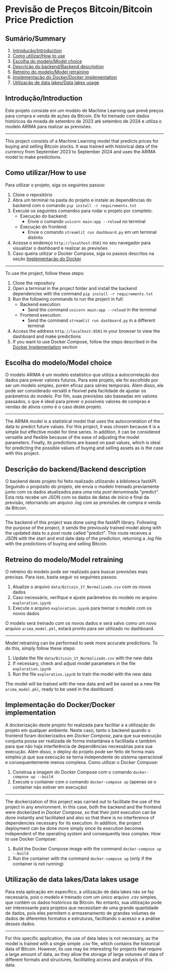 # Previsão de Preços Bitcoin/Bitcoin Price Prediction

## Sumário/Summary
1. [Introdução/Introduction](#introduçãointroduction)
2. [Como utilizar/How to use](#como-utilizarhow-to-use)
3. [Escolha do modelo/Model choice](#escolha-do-modelomodel-choice)
4. [Descrição do backend/Backend description](#descrição-do-backendbackend-description)
5. [Retreino do modelo/Model retraining](#retreino-do-modelomodel-retraining)
6. [Implementação do Docker/Docker implementation](#implementação-do-dockerdocker-implementation)
7. [Utilização de data lakes/Data lakes usage](#utilização-de-data-lakesdata-lakes-usage)

## Introdução/Introduction
Este projeto consiste em um modelo de Machine Learning que prevê preços para compra e venda de ações da Bitcoin. Ele foi treinado com dados históricos da moeda de setembro de 2023 até setembro de 2024 e utiliza o modelo ARIMA para realizar as previsões.

----------------------------------------------------------------------------------------------------------------------------

This project consists of a Machine Learning model that predicts prices for buying and selling Bitcoin stocks. It was trained with historical data of the currency from September 2023 to September 2024 and uses the ARIMA model to make predictions.

## Como utilizar/How to use
Para utilizar o projeto, siga os seguintes passos:
1. Clone o repositório
2. Abra um terminal na pasta do projeto e instale as dependências do backend com o comando ``pip install -r requirements.txt``
3. Execute os seguintes comandos para rodar o projeto por completo:
    - Execução do backend:
        - Envie o comando ``uvicorn main:app --reload`` no terminal
    - Execução do frontend:
        - Envie o comando ``streamlit run dashboard.py`` em um terminal distinto
4. Acesse o endereço ``http://localhost:8501`` no seu navegador para visualizar o dashboard e realizar as previsões
5. Caso queira utilizar o Docker Compose, siga os passos descritos na seção [Implementação do Docker](#implementação-do-dockerdocker-implementation)

----------------------------------------------------------------------------------------------------------------------------

To use the project, follow these steps:
1. Clone the repository
2. Open a terminal in the project folder and install the backend dependencies with the command ``pip install -r requirements.txt``
3. Run the following commands to run the project in full:
    - Backend execution:
        - Send the command ``uvicorn main:app --reload`` in the terminal
    - Frontend execution:
        - Send the command ``streamlit run dashboard.py`` in a different terminal
4. Access the address ``http://localhost:8501`` in your browser to view the dashboard and make predictions
5. If you want to use Docker Compose, follow the steps described in the [Docker Implementation](#implementação-do-dockerdocker-implementation) section

## Escolha do modelo/Model choice
O modelo ARIMA é um modelo estatístico que utiliza a autocorrelação dos dados para prever valores futuros. Para este projeto, ele foi escolhido por ser um modelo simples, porém eficaz para séries temporais. Além disso, ele pode ser considerado versátil e flexível pela facilidade de ajustar os parâmetros do modelo. Por fim, suas previsões são baseadas em valores passados, o que é ideal para prever o possíveis valores de compras e vendas de ativos como é o caso deste projeto.

----------------------------------------------------------------------------------------------------------------------------

The ARIMA model is a statistical model that uses the autocorrelation of the data to predict future values. For this project, it was chosen because it is a simple but effective model for time series. In addition, it can be considered versatile and flexible because of the ease of adjusting the model parameters. Finally, its predictions are based on past values, which is ideal for predicting the possible values of buying and selling assets as is the case with this project.

## Descrição do backend/Backend description
O backend deste projeto foi feito realizado utilizando a biblioteca fastAPI. Seguindo o propósito do projeto, ele envia o modelo treinado previamente junto com os dados atualizados para uma rota _post_ denominada "predict". Esta rota recebe um JSON com os dados de datas de início e final da previsão, retornando um arquivo _.log_ com as previsões de compra e venda da Bitcoin.

----------------------------------------------------------------------------------------------------------------------------

The backend of this project was done using the fastAPI library. Following the purpose of the project, it sends the previously trained model along with the updated data to a _post_ route called "predict". This route receives a JSON with the start and end date data of the prediction, returning a _.log_ file with the predictions of buying and selling Bitcoin.

## Retreino do modelo/Model retraining
O retreino do modelo pode ser realizado para buscar previsões mais precisas. Para isso, basta seguir os seguintes passos:
1. Atualize o arquivo ``data/Bitcoin_1Y_Normalizado.csv`` com os novos dados
2. Caso necessário, verifique e ajuste parâmetros do modelo no arquivo ``exploration.ipynb``
3. Execute o arquivo ``exploration.ipynb`` para treinar o modelo com os novos dados

O modelo será treinado com os novos dados e será salvo como um novo arquivo ``arima_model.pkl``, estará pronto para ser utilizado no dashboard.

----------------------------------------------------------------------------------------------------------------------------

Model retraining can be performed to seek more accurate predictions. To do this, simply follow these steps:
1. Update the file ``data/Bitcoin_1Y_Normalizado.csv`` with the new data
2. If necessary, check and adjust model parameters in the file ``exploration.ipynb``
3. Run the file ``exploration.ipynb`` to train the model with the new data

The model will be trained with the new data and will be saved as a new file ``arima_model.pkl``, ready to be used in the dashboard.

## Implementação do Docker/Docker implementation
A dockerização deste projeto foi realizada para facilitar a a utilização do projeto em qualquer ambiente. Neste caso, tanto o backend quando o frontend foram dockerizados em _Docker Compose_, para que sua execução conjunta possa ser realizada de forma instantânea e facilitada e também para que não haja interferência de dependências necessárias para sua execução. Além disso, o deploy do projeto pode ser feito de forma mais simples já que sua execução se torna independente do sistema operacional e consequentemente menos complexa.
Como utilizar o Docker Compose:
1. Construa a imagem do Docker Compose com o comando ``docker-compose up --build``
2. Execute o container com o comando ``docker-compose up`` (apenas se o container não estiver em execução)

----------------------------------------------------------------------------------------------------------------------------

The dockerization of this project was carried out to facilitate the use of the project in any environment. In this case, both the backend and the frontend were dockerized in _Docker Compose_, so that their joint execution can be done instantly and facilitated and also so that there is no interference of dependencies necessary for its execution. In addition, the project deployment can be done more simply since its execution becomes independent of the operating system and consequently less complex.
How to use Docker Compose:
1. Build the Docker Compose image with the command ``docker-compose up --build``
2. Run the container with the command ``docker-compose up`` (only if the container is not running)

## Utilização de data lakes/Data lakes usage
Para esta aplicação em específico, a utilização de data lakes não se faz necessária, pois o modelo é treinado com um único arquivo _.csv_ simples, que contém os dados históricos da Bitcoin. No entanto, sua utilização pode ser interessante para projetos que necessitam de uma grande quantidade de dados, pois eles permitem o armazenamento de grandes volumes de dados de diferentes formatos e estruturas, facilitando o acesso e a análise desses dados.

----------------------------------------------------------------------------------------------------------------------------

For this specific application, the use of data lakes is not necessary, as the model is trained with a single simple _.csv_ file, which contains the historical data of Bitcoin. However, its use may be interesting for projects that require a large amount of data, as they allow the storage of large volumes of data of different formats and structures, facilitating access and analysis of this data.